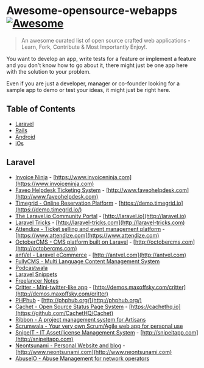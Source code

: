 # Awesome-opensource-webapps [![Awesome](https://cdn.rawgit.com/sindresorhus/awesome/d7305f38d29fed78fa85652e3a63e154dd8e8829/media/badge.svg)](https://github.com/sindresorhus/awesome)

> An awesome curated list of open source crafted web applications - Learn, Fork, Contribute &amp; Most Importantly Enjoy!.

You want to develop an app, write tests for a feature or implement a feature and you don't know how to go about it, there might just be one app here with the solution to your problem.

Even if you are just a developer, manager or co-founder looking for a sample app to demo or test your ideas, it might just be right here.

## Table of Contents

- [Laravel](#laravel)
- [Rails](#rails)
- [Android](#android)
- [iOs](#iOs)


## Laravel
* [Invoice Ninja](https://github.com/invoiceninja/invoiceninja) - [https://www.invoiceninja.com](https://www.invoiceninja.com)
* [Faveo Helpdesk Ticketing System](https://github.com/ladybirdweb/faveo-helpdesk) - [http://www.faveohelpdesk.com](http://www.faveohelpdesk.com)
* [Timegrid - Online Reservation Platform](https://github.com/timegridio/timegrid) - [https://demo.timegrid.io](https://demo.timegrid.io/)
* [The Laravel.io Community Portal](https://github.com/laravelio/laravel.io) - [http://laravel.io](http://laravel.io)
* [Laravel Tricks](https://github.com/CodepadME/laravel-tricks) - [http://laravel-tricks.com](http://laravel-tricks.com)
* [Attendize -  Ticket selling and event management platform](https://github.com/Attendize/Attendize) - [https://www.attendize.com](https://www.attendize.com)
* [OctoberCMS - CMS platform built on Laravel](https://github.com/octobercms/october) - [http://octobercms.com](http://octobercms.com)
* [antVel - Laravel eCommerce](https://github.com/ant-vel/antVel) - [http://antvel.com](http://antvel.com)
* [FullyCMS - Multi Language Content Management System ](https://github.com/sseffa/fullycms)
* [Podcastwala](https://github.com/modestkdr/Podcastwala)
* [Laravel Snippets](https://github.com/basco-johnkevin/laravelsnippets)
* [Freelancer Notes](https://github.com/porimol/freelancer-notes)
* [Critter - Mini-twitter-like app](https://github.com/msurguy/critterapp) - [http://demos.maxoffsky.com/critter](http://demos.maxoffsky.com/critter)
* [PHPhub](https://github.com/summerblue/phphub) - [http://phphub.org/](http://phphub.org/)
* [Cachet - Open Source Status Page System](https://github.com/CachetHQ/Cachet) - [https://cachethq.io](https://github.com/CachetHQ/Cachet)
* [Ribbon -  A project management system for Artisans](https://github.com/canvasowl/ribbbon)
* [Scrumwala - Your very own Scrum/Agile web app for personal use](https://github.com/modestkdr/Scrumwala)
* [SnipeIT - IT Asset/license Management System](https://github.com/snipe/snipe-it) - [http://snipeitapp.com](http://snipeitapp.com)
* [Neontsunami - Personal Website and blog](https://github.com/dwightwatson/neontsunami) - [http://www.neontsunami.com](http://www.neontsunami.com)
* [AbuseIO - Abuse Management for network operators](https://github.com/AbuseIO/AbuseIO)

